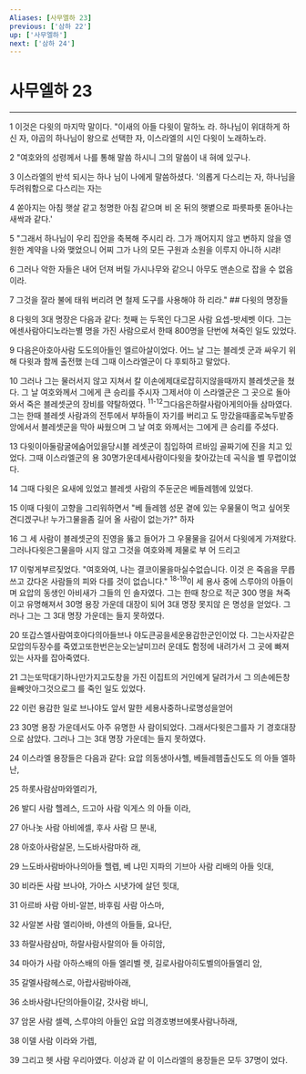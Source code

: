 ```yaml
---
Aliases: [사무엘하 23]
previous: ['삼하 22']
up: ['사무엘하']
next: ['삼하 24']
---
```

# 사무엘하 23

***


1 이것은 다윗의 마지막 말이다. "이새의 아들 다윗이 말하노 라. 하나님이 위대하게 하신 자, 야곱의 하나님이 왕으로 선택한 자, 이스라엘의 시인 다윗이 노래하노라. 

2 "여호와의 성령께서 나를 통해 말씀 하시니 그의 말씀이 내 혀에 있구나. 

3 이스라엘의 반석 되시는 하나 님이 나에게 말씀하셨다. '의롭게 다스리는 자, 하나님을 두려워함으로 다스리는 자는 

4 쏟아지는 아침 햇살 같고 청명한 아침 같으며 비 온 뒤의 햇볕으로 파릇파릇 돋아나는 새싹과 같다.' 

5 "그래서 하나님이 우리 집안을 축복해 주시리 라. 그가 깨어지지 않고 변하지 않을 영원한 계약을 나와 맺었으니 어찌 그가 나의 모든 구원과 소원을 이루지 아니하 시랴! 

6 그러나 악한 자들은 내어 던져 버릴 가시나무와 같으니 아무도 맨손으로 잡을 수 없음이라. 

7 그것을 잘라 불에 태워 버리려 면 철제 도구를 사용해야 하 리라." ## 다윗의 명장들 

8 다윗의 3대 명장은 다음과 같다: 첫째 는 두목인 다그몬 사람 요셉-밧세벳 이다. 그는에센사람아디노라는별 명을 가진 사람으로서 한때 800명을 단번에 쳐죽인 일도 있었다. 

9 다음은아호아사람 도도의아들인 엘르아살이었다. 어느 날 그는 블레셋 군과 싸우기 위해 다윗과 함께 출전했 는데 그때 이스라엘군이 다 후퇴하고 말았다. 

10 그러나 그는 물러서지 않고 지쳐서 칼 이손에제대로잡히지않을때까지 블레셋군을 쳤다. 그 날 여호와께서 그에게 큰 승리를 주시자 그제서야 이 스라엘군은 그 곳으로 돌아와서 죽은 블레셋군의 장비를 약탈하였다. <sup class="versenum">11-12</sup>그다음은하랄사람아게의아들 삼마였다. 그는 한때 블레셋 사람과의 전투에서 부하들이 자기를 버리고 도 망갔을때홀로녹두밭중앙에서서 블레셋군을 막아 싸웠으며 그 날 여호 와께서는 그에게 큰 승리를 주셨다. 

13 다윗이아둘람굴에숨어있을당시블 레셋군이 침입하여 르바임 골짜기에 진을 치고 있었다. 그때 이스라엘군의 용 30명가운데세사람이다윗을 찾아갔는데 곡식을 벨 무렵이었다. 

14 그때 다윗은 요새에 있었고 블레셋 사람의 주둔군은 베들레헴에 있었다. 

15 이때 다윗이 고향을 그리워하면서 "베 들레헴 성문 곁에 있는 우물물이 먹고 싶어못견디겠구나! 누가그물을좀 길어 올 사람이 없는가?" 하자 

16 그 세 사람이 블레셋군의 진영을 뚫고 들어가 그 우물물을 길어서 다윗에게 가져왔다. 그러나다윗은그물을마 시지 않고 그것을 여호와께 제물로 부 어 드리고 

17 이렇게부르짖었다. "여호와여, 나는 결코이물을마실수없습니다. 이것 은 죽음을 무릅쓰고 갔다온 사람들의 피와 다를 것이 없습니다." <sup class="versenum">18-19</sup>이 세 용사 중에 스루야의 아들이 며 요압의 동생인 아비새가 그들의 인 솔자였다. 그는 한때 창으로 적군 300 명을 쳐죽이고 유명해져서 30명 용장 가운데 대장이 되어 3대 명장 못지않 은 명성을 얻었다. 그러나 그는 그 3대 명장 가운데는 들지 못하였다. 

20 또갑스엘사람여호야다의아들브나 야도큰공을세운용감한군인이었 다. 그는사자같은모압의두장수를 죽였고또한번은눈오는날미끄러 운데도 함정에 내려가서 그 곳에 빠져 있는 사자를 잡아죽였다. 

21 그는또막대기하나만가지고도창을 가진 이집트의 거인에게 달려가서 그 의손에든창을빼앗아그것으로그 를 죽인 일도 있었다. 

22 이런 용감한 일로 브나야도 앞서 말한 세용사중하나로명성을얻어 

23 30명 용장 가운데서도 아주 유명한 사 람이되었다. 그래서다윗은그를자 기 경호대장으로 삼았다. 그러나 그는 3대 명장 가운데는 들지 못하였다. 

24 이스라엘 용장들은 다음과 같다: 요압 의동생아사헬, 베들레헴출신도도 의 아들 엘하난, 

25 하롯사람삼마와엘리가, 

26 발디 사람 헬레스, 드고아 사람 익게스 의 아들 이라, 

27 아나놋 사람 아비에셀, 후사 사람 므 분내, 

28 아호아사람살몬, 느도바사람마하 래, 

29 느도바사람바아나의아들 헬렙, 베 냐민 지파의 기브아 사람 리배의 아들 잇대, 

30 비라돈 사람 브나야, 가아스 시냇가에 살던 힛대, 

31 아르바 사람 아비-알븐, 바후림 사람 아스마, 

32 사알본 사람 엘리아바, 야센의 아들들, 요나단, 

33 하랄사람삼마, 하랄사람사랄의아 들 아히암, 

34 마아가 사람 아하스배의 아들 엘리벨 렛, 길로사람아히도벨의아들엘리 암, 

35 갈멜사람헤스로, 아랍사람바아래, 

36 소바사람나단의아들이갈, 갓사람 바니, 

37 암몬 사람 셀렉, 스루야의 아들인 요압 의경호병브에롯사람나하래, 

38 이델 사람 이라와 가렙, 

39 그리고 헷 사람 우리아였다. 이상과 같 이 이스라엘의 용장들은 모두 37명이 었다.
